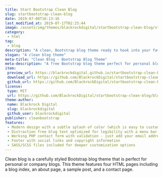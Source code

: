 ```yaml
---
title: Start Bootstrap Clean Blog
slug: startbootstrap-clean-blog
date: 2019-07-08T16:13:16
last_modified_at: 2019-07-17T02:25:44
image: /assets/img/themes/blackrockdigital/startbootstrap-clean-blog/startbootstrap-clean-blog-preview.jpg
category:
 - html
tag:
 - blog
description: "A clean, Bootstrap blog theme ready to hook into your favorite CMS or blogging platform"
slogan: "A clean blog theme"
meta-title: "Clean Blog - Bootstrap Blog Theme"
meta-description: "A free Bootstrap blog theme perfect for personal blogs. All Start Bootstrap templates are free to download and open source."
item:
 preview_url: https://blackrockdigital.github.io/startbootstrap-clean-blog/
 download_url: https://github.com/BlackrockDigital/startbootstrap-clean-blog/archive/gh-pages.zip
 github_url: https://github.com/BlackrockDigital/startbootstrap-clean-blog/archive/gh-pages.zip
license:
 type: MIT
 url: https://github.com/BlackrockDigital/startbootstrap-clean-blog/blob/master/LICENSE
theme-author:
 name: Blackrock Digital
 slug: blackrockdigital
 github_user: blackrockdigital
publisher: cleanbootstrap
features:
 - Modern design with a subtle splash of color (which is easy to customize, especially with LESS!)
 - Distraction free blog text optimized for legibility with a menu bar interface that conveniently appears when you scroll up!
 - Working PHP contact form with validation - just add your email address to the PHP file included
 - Footer with social links and copyright information
 - SASS/SCSS files included for deeper customization options
---
```

Clean blog is a carefully styled Bootstrap blog theme that is perfect for personal or company blogs. This theme features four HTML pages including a blog index, an about page, a sample post, and a contact page.
